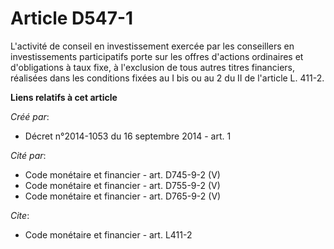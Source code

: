 # Article D547-1

L'activité de conseil en investissement exercée par les conseillers en investissements participatifs porte sur les offres
d'actions ordinaires et d'obligations à taux fixe, à l'exclusion de tous autres titres financiers, réalisées dans les
conditions fixées au I bis ou au 2 du II de l'article L. 411-2.

**Liens relatifs à cet article**

_Créé par_:

  - Décret n°2014-1053 du 16 septembre 2014 - art. 1

_Cité par_:

  - Code monétaire et financier - art. D745-9-2 (V)
  - Code monétaire et financier - art. D755-9-2 (V)
  - Code monétaire et financier - art. D765-9-2 (V)

_Cite_:

  - Code monétaire et financier - art. L411-2
